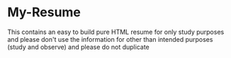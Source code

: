 # My-Resume
This contains an easy to build pure HTML resume for only study purposes and please don't use the information for other than intended purposes (study and observe) and please do not duplicate
